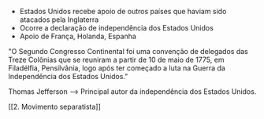 - Estados Unidos recebe apoio de outros países que haviam sido atacados pela Inglaterra
- Ocorre a declaração de independência dos Estados Unidos 
- Apoio de França, Holanda, Espanha

"O Segundo Congresso Continental foi uma convenção de delegados das Treze Colônias que se reuniram a partir de 10 de maio de 1775, em Filadélfia, Pensilvânia, logo após ter começado a luta na Guerra da Independência dos Estados Unidos."

Thomas Jefferson --> Principal autor da independência dos Estados Unidos.


[[2. Movimento separatista]]